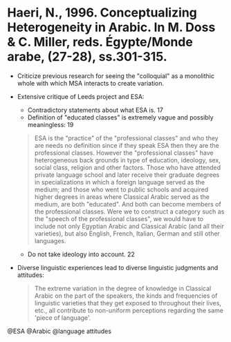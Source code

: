 # Haeri, N., 1996. Conceptualizing Heterogeneity in Arabic. In M.  Doss & C. Miller, reds. Égypte/Monde arabe, (27-28), ss.301-315.

- Criticize previous research for seeing the "colloquial" as a monolithic whole with which MSA interacts to create variation.

- Extensive critique of Leeds project and ESA:
    - Contradictory statements about what  ESA is. 17
    - Definition of "educated classes" is extremely vague and possibly meaningless: 19 

    > ESA is the "practice" of the "professional classes" and who they are needs no definition since if they speak ESA then they are the professional classes. However the "professional classes" have heterogeneous back grounds in type of education, ideology, sex, social class, religion and other factors. Those who have attended private language school and later receive their graduate degrees in specializations in which a foreign language served as the medium; and those who went to public schools and acquired higher degrees in areas where Classical Arabic served as the medium, are both "educated". And both can become members of the professional classes. Were we to construct a category such as the "speech of the professional classes", we would have to include not only Egyptian Arabic and Classical Arabic (and all their varieties), but also English, French, Italian, German and still other languages. 

    - Do not take ideology into account. 22

- Diverse linguistic experiences lead to diverse linguistic judgments and attitudes:

    > The extreme variation in the degree of knowledge in Classical Arabic on the part of the speakers, the kinds and frequencies of linguistic varieties that they get exposed to throughout their lives, etc., all contribute to non-uniform perceptions regarding the same 'piece of language'. 

@ESA
@Arabic
@language attitudes
